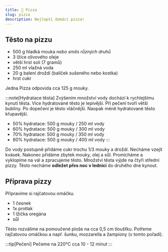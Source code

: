 ```yaml
---
title: 🍕 Pizza
slug: pizza
description: Nejlepší domácí pizza!
---
```


## Těsto na pizzu

- 500 g hladká mouka _nebo směs různých druhů_
- 3 lžíce olivového oleje
- větší hrst soli (7 gramů)
- 250 ml vlažná voda
- 20 g balení droždí (balíček sušeného nebo kostka)
- hrst cukr

Jedna Pizza odpovida cca 125 g mouky.

:::note[Hydratace těsta]
Zvýšením množství vody dochází k rychlejšímu kynutí těsta. Více hydratované těsto je lepivější. Při pečení tvoří větší
bubliny. Po dopečení je těsto vláčnější. Naopak méně hydratované těsto křupavější.

- 50% hydratace: 500 g mouky / 250 ml vody
- 60% hydratace: 500 g mouky / 300 ml vody
- 70% hydratace: 500 g mouky / 350 ml vody
- 80% hydratace: 500 g mouky / 400 ml vody
:::

Do vody postupně přidáme cukr trochu 1/3 mouky a droždí. Necháme vzejít kvásek. Nakonec přidáme zbytek mouky, olej a
sůl. Promícháme a vyklopíme na vál a zpracujeme těsto. Množství těsta výjde na čtyři střední pizzy. Těsto necháme
**odležet přes noc v lednici** do druhého dne kynout.

## Příprava pizzy

Připravíme si rajčatovou omáčku.

- 1 česnek
- 1x protlak
- 1 lžička oregána
- sůl

Těsto rozválíme na pomoučené ploše na cca 0,5 cm tloušťku. Potřeme rajčatovou omáčkou a např. šunku, mozzarella a
žampiony (v tomto pořadí).

:::tip[Pečení]
Pečeme na 220°C cca 10 - 12 minut
:::
